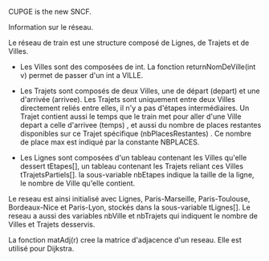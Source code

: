 CUPGE is the new SNCF.


Information sur le réseau.

Le réseau de train est une structure composé de Lignes, de Trajets et de Villes.
- Les Villes sont des composées de int. La fonction returnNomDeVille(int v) permet de passer d'un int a VILLE.

- Les Trajets sont composés de deux Villes, une de départ (depart) et une d'arrivée (arrivee). Les Trajets sont uniquement entre deux Villes directement reliés entre elles, il n'y a pas d'étapes intermédiaires. Un Trajet contient aussi le temps que le train met pour aller d'une Ville depart a celle d'arrivee (temps) , et aussi du nombre de places restantes disponibles sur ce Trajet spécifique (nbPlacesRestantes) . Ce nombre de place max est indiqué par la constante NBPLACES. 

- Les Lignes sont composées d'un tableau contenant les Villes qu'elle dessert tEtapes[], un tableau contenant les Trajets reliant ces Villes tTrajetsPartiels[]. la sous-variable nbEtapes indique la taille de la ligne, le nombre de Ville qu'elle contient.

Le reseau est ainsi initialisé avec Lignes, Paris-Marseille, Paris-Toulouse, Bordeaux-Nice et Paris-Lyon, stockés dans la sous-variable tLignes[]. Le reseau a aussi des variables nbVille et nbTrajets qui indiquent le nombre de Villes et Trajets desservis.

La fonction matAdj(r) cree la matrice d'adjacence d'un reseau. Elle est utilisé pour Dijkstra.
